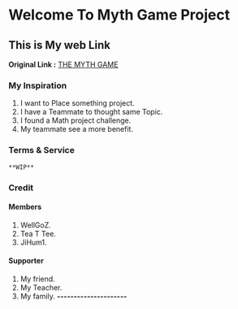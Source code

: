 # Welcome To Myth Game Project

## This is My web Link
**Original Link :** [THE MYTH GAME](https://mythgameproject-b2117.firebaseapp.com/)

### My Inspiration
1. I want to Place something project.
2. I have a Teammate to thought same Topic.
3. I found a Math project challenge.
4. My teammate see a more benefit.

### Terms & Service
`**WIP**`

### Credit
#### Members
1. WellGoZ.
2. Tea T Tee.
3. JiHum1.
#### Supporter
1. My friend.
2. My Teacher.
3. My family.
**---------------------**